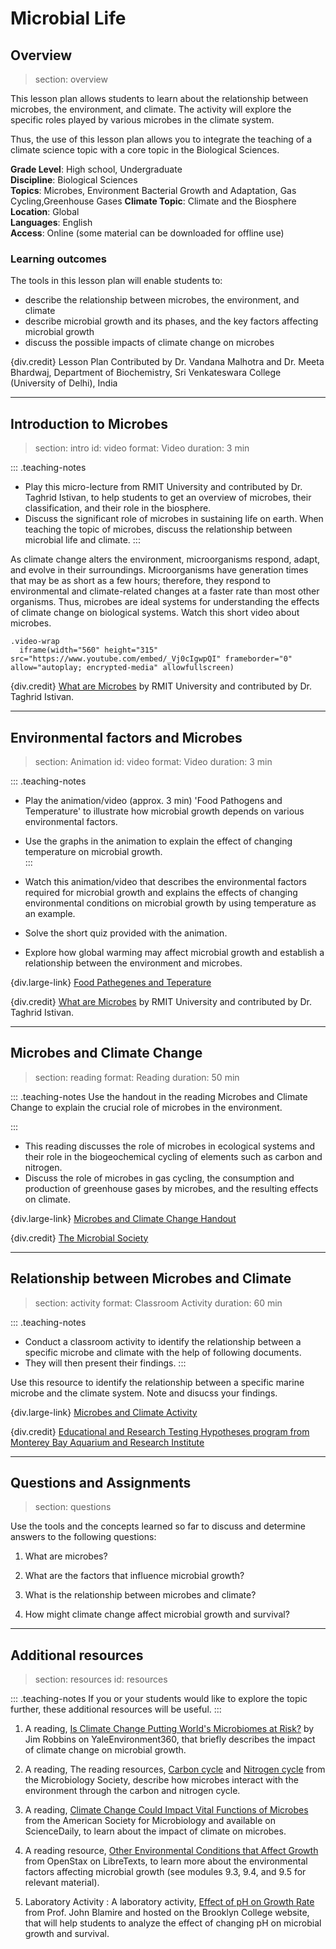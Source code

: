 # Microbial Life

## Overview
> section: overview

This lesson plan allows students to learn about the relationship between microbes, the environment, and climate. The activity will explore the specific roles played by various microbes in the climate system.

Thus, the use of this lesson plan allows you to integrate the teaching of a climate science topic with a core topic in the Biological Sciences.

__Grade Level__: High school, Undergraduate  
__Discipline__: Biological Sciences  
__Topics__: Microbes, Environment Bacterial Growth and Adaptation, Gas Cycling,Greenhouse Gases
__Climate Topic__: Climate and the Biosphere  
__Location__: Global  
__Languages__: English  
__Access__: Online (some material can be downloaded for offline use)

### Learning outcomes

The tools in this lesson plan will enable students to:

* describe the relationship between microbes, the environment, and climate
* describe microbial growth and its phases, and the key factors affecting microbial growth
* discuss the possible impacts of climate change on microbes

{div.credit} Lesson Plan Contributed by Dr. Vandana Malhotra and Dr. Meeta Bhardwaj, Department of Biochemistry, Sri Venkateswara College (University of Delhi), India

---
## Introduction to Microbes
> section: intro
> id: video
> format: Video
> duration: 3 min

::: .teaching-notes
* Play this micro-lecture from RMIT University and contributed by Dr. Taghrid Istivan, to help students to get an overview of microbes, their classification, and their role in the biosphere.
* Discuss the significant role of microbes in sustaining life on earth. When teaching the topic of microbes, discuss the relationship between microbial life and climate.
:::

As climate change alters the environment, microorganisms respond, adapt, and evolve in their surroundings. Microorganisms have generation times that may be as short as a few hours; therefore, they respond to environmental and climate-related changes at a faster rate than most other organisms. Thus, microbes are ideal systems for understanding the effects of climate change on biological systems.
Watch this short video about microbes.

    .video-wrap
      iframe(width="560" height="315" src="https://www.youtube.com/embed/_Vj0cIgwpQI" frameborder="0" allow="autoplay; encrypted-media" allowfullscreen)

{div.credit} [What are Microbes](https://www.rmit.edu.au/media-objects/multimedia/video/seh/how-stuff-works/what-are-microbes) by RMIT University and contributed by Dr. Taghrid Istivan.

---

## Environmental factors and Microbes
> section: Animation
> id: video
> format: Video
> duration: 3 min

::: .teaching-notes
* Play the animation/video (approx. 3 min) 'Food Pathogens and Temperature' to illustrate how microbial growth depends on various environmental factors. 
* Use the graphs in the animation to explain the effect of changing temperature on microbial growth.  
:::

* Watch this animation/video that describes the environmental factors required for microbial growth and explains the effects of changing environmental conditions on microbial growth by using temperature as an example.
* Solve the short quiz provided with the animation.
* Explore how global warming may affect microbial growth and establish a relationship between the environment and microbes.

{div.large-link} [Food Pathegenes and Teperature](http://highered.mheducation.com/sites/0072501855/student_view0/chapter16/animation_quiz_1.html)   

{div.credit} [What are Microbes](https://www.rmit.edu.au/media-objects/multimedia/video/seh/how-stuff-works/what-are-microbes) by RMIT University and contributed by Dr. Taghrid Istivan.

---

## Microbes and Climate Change
> section: reading
> format: Reading
> duration: 50 min

::: .teaching-notes
Use the handout in the reading Microbes and Climate Change to explain the crucial role of microbes in the environment.

:::

* This reading discusses the role of microbes in ecological systems and their role in the biogeochemical cycling of elements such as carbon and nitrogen.
* Discuss the role of microbes in gas cycling, the consumption and production of greenhouse gases by microbes, and the resulting effects on climate.

{div.large-link} [Microbes and Climate Change Handout](https://microbiologysociety.org/uploads/assets/uploaded/f4c5c7a3-3386-427b-a5cafc7d2102806c.pdf) 

{div.credit} [The Microbial Society](https://microbiologysociety.org/)

---

## Relationship between Microbes and Climate
> section: activity
> format: Classroom Activity
> duration: 60 min

::: .teaching-notes
* Conduct a classroom activity to identify the relationship between a specific microbe and climate with the help of following documents.
* They will then present their findings.
:::

Use this resource to identify the relationship between a specific marine microbe and the climate system. Note and disucss your findings.

{div.large-link} [Microbes and Climate Activity](https://www.mbari.org/wp-content/uploads/2016/01/Microbe-climate_student.pdf) 

{div.credit} [Educational and Research Testing Hypotheses program from Monterey Bay Aquarium and Research Institute](https://www.mbari.org/)

---

## Questions and Assignments

> section: questions

Use the tools and the concepts learned so far to discuss and determine answers to the following questions:

1. What are microbes? 
   
2. What are the factors that influence microbial growth?
   
3. What is the relationship between microbes and climate?

4. How might climate change affect microbial growth and survival?

---
## Additional resources
> section: resources
> id: resources

::: .teaching-notes
If you or your students would like to explore the topic further, these additional resources will be useful.
:::

1. A reading, [Is Climate Change Putting World's Microbiomes at Risk?](http://www.who.int/globalchange/environment/en/chapter6.pdf) by Jim Robbins on YaleEnvironment360, that briefly describes the impact of climate change on microbial growth.  

2. A reading, The reading resources, [Carbon cycle](http://microbiologyonline.org/about-microbiology/microbes-and-the-outdoors/carbon-cycle) and [Nitrogen cycle](http://microbiologyonline.org/about-microbiology/microbes-and-the-outdoors/nitrogen-cycle) from the Microbiology Society, describe how microbes interact with the environment through the carbon and nitrogen cycle.

3. A reading, [Climate Change Could Impact Vital Functions of Microbes](http://www.sciencedaily.com/releases/2008/06/080603085922.htm) from the American Society for Microbiology and available on ScienceDaily, to learn about the impact of climate on microbes.

4. A reading resource, [Other Environmental Conditions that Affect Growth](https://bio.libretexts.org/TextMaps/Microbiology/Book%253A_Microbiology_(OpenStax)/09%253A_Microbial_Growth/9.5%253A_Other_Environmental_Conditions_that_Affect_Growth) from OpenStax on LibreTexts, to learn more about the environmental factors affecting microbial growth (see modules 9.3, 9.4, and 9.5 for relevant material).

5. Laboratory Activity : A laboratory activity, [Effect of pH on Growth Rate](http://www.brooklyn.cuny.edu/bc/ahp/CellBio/Growth/MGpH.html) from Prof. John Blamire and hosted on the Brooklyn College website, that will help students to analyze the effect of changing pH on microbial growth and survival.
